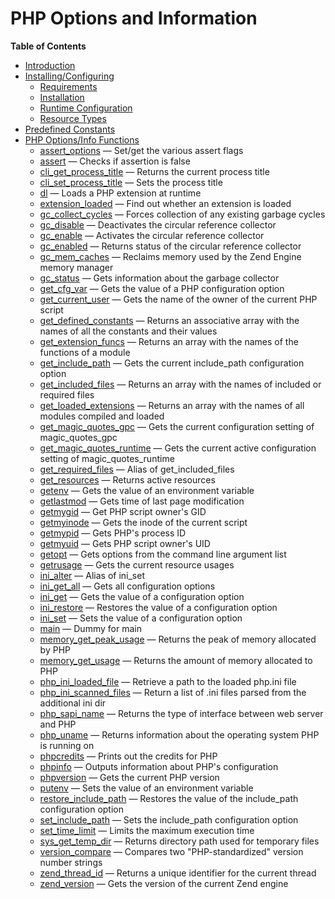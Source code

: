 PHP Options and Information
===========================

**Table of Contents**

-   [Introduction](/intro/info.html)
-   [Installing/Configuring](/info/setup.html)
    -   [Requirements](/info/setup.html#Requirements)
    -   [Installation](/info/setup.html#Installation)
    -   [Runtime
        Configuration](/info/setup.html#Runtime%20Configuration)
    -   [Resource Types](/info/setup.html#Resource%20Types)
-   [Predefined Constants](/info/constants.html)
-   [PHP Options/Info Functions](/ref/info.html)
    -   [assert\_options](/ref/info.html#assert_options) — Set/get the
        various assert flags
    -   [assert](/ref/info.html#assert) — Checks if assertion is false
    -   [cli\_get\_process\_title](/ref/info.html#cli_get_process_title)
        — Returns the current process title
    -   [cli\_set\_process\_title](/ref/info.html#cli_set_process_title)
        — Sets the process title
    -   [dl](/ref/info.html#dl) — Loads a PHP extension at runtime
    -   [extension\_loaded](/ref/info.html#extension_loaded) — Find out
        whether an extension is loaded
    -   [gc\_collect\_cycles](/ref/info.html#gc_collect_cycles) — Forces
        collection of any existing garbage cycles
    -   [gc\_disable](/ref/info.html#gc_disable) — Deactivates the
        circular reference collector
    -   [gc\_enable](/ref/info.html#gc_enable) — Activates the circular
        reference collector
    -   [gc\_enabled](/ref/info.html#gc_enabled) — Returns status of the
        circular reference collector
    -   [gc\_mem\_caches](/ref/info.html#gc_mem_caches) — Reclaims
        memory used by the Zend Engine memory manager
    -   [gc\_status](/ref/info.html#gc_status) — Gets information about
        the garbage collector
    -   [get\_cfg\_var](/ref/info.html#get_cfg_var) — Gets the value of
        a PHP configuration option
    -   [get\_current\_user](/ref/info.html#get_current_user) — Gets the
        name of the owner of the current PHP script
    -   [get\_defined\_constants](/ref/info.html#get_defined_constants)
        — Returns an associative array with the names of all the
        constants and their values
    -   [get\_extension\_funcs](/ref/info.html#get_extension_funcs) —
        Returns an array with the names of the functions of a module
    -   [get\_include\_path](/ref/info.html#get_include_path) — Gets the
        current include\_path configuration option
    -   [get\_included\_files](/ref/info.html#get_included_files) —
        Returns an array with the names of included or required files
    -   [get\_loaded\_extensions](/ref/info.html#get_loaded_extensions)
        — Returns an array with the names of all modules compiled and
        loaded
    -   [get\_magic\_quotes\_gpc](/ref/info.html#get_magic_quotes_gpc) —
        Gets the current configuration setting of magic\_quotes\_gpc
    -   [get\_magic\_quotes\_runtime](/ref/info.html#get_magic_quotes_runtime)
        — Gets the current active configuration setting of
        magic\_quotes\_runtime
    -   [get\_required\_files](/ref/info.html#get_required_files) —
        Alias of get\_included\_files
    -   [get\_resources](/ref/info.html#get_resources) — Returns active
        resources
    -   [getenv](/ref/info.html#getenv) — Gets the value of an
        environment variable
    -   [getlastmod](/ref/info.html#getlastmod) — Gets time of last page
        modification
    -   [getmygid](/ref/info.html#getmygid) — Get PHP script owner's GID
    -   [getmyinode](/ref/info.html#getmyinode) — Gets the inode of the
        current script
    -   [getmypid](/ref/info.html#getmypid) — Gets PHP's process ID
    -   [getmyuid](/ref/info.html#getmyuid) — Gets PHP script owner's
        UID
    -   [getopt](/ref/info.html#getopt) — Gets options from the command
        line argument list
    -   [getrusage](/ref/info.html#getrusage) — Gets the current
        resource usages
    -   [ini\_alter](/ref/info.html#ini_alter) — Alias of ini\_set
    -   [ini\_get\_all](/ref/info.html#ini_get_all) — Gets all
        configuration options
    -   [ini\_get](/ref/info.html#ini_get) — Gets the value of a
        configuration option
    -   [ini\_restore](/ref/info.html#ini_restore) — Restores the value
        of a configuration option
    -   [ini\_set](/ref/info.html#ini_set) — Sets the value of a
        configuration option
    -   [main](/ref/info.html#main) — Dummy for main
    -   [memory\_get\_peak\_usage](/ref/info.html#memory_get_peak_usage)
        — Returns the peak of memory allocated by PHP
    -   [memory\_get\_usage](/ref/info.html#memory_get_usage) — Returns
        the amount of memory allocated to PHP
    -   [php\_ini\_loaded\_file](/ref/info.html#php_ini_loaded_file) —
        Retrieve a path to the loaded php.ini file
    -   [php\_ini\_scanned\_files](/ref/info.html#php_ini_scanned_files)
        — Return a list of .ini files parsed from the additional ini dir
    -   [php\_sapi\_name](/ref/info.html#php_sapi_name) — Returns the
        type of interface between web server and PHP
    -   [php\_uname](/ref/info.html#php_uname) — Returns information
        about the operating system PHP is running on
    -   [phpcredits](/ref/info.html#phpcredits) — Prints out the credits
        for PHP
    -   [phpinfo](/ref/info.html#phpinfo) — Outputs information about
        PHP's configuration
    -   [phpversion](/ref/info.html#phpversion) — Gets the current PHP
        version
    -   [putenv](/ref/info.html#putenv) — Sets the value of an
        environment variable
    -   [restore\_include\_path](/ref/info.html#restore_include_path) —
        Restores the value of the include\_path configuration option
    -   [set\_include\_path](/ref/info.html#set_include_path) — Sets the
        include\_path configuration option
    -   [set\_time\_limit](/ref/info.html#set_time_limit) — Limits the
        maximum execution time
    -   [sys\_get\_temp\_dir](/ref/info.html#sys_get_temp_dir) — Returns
        directory path used for temporary files
    -   [version\_compare](/ref/info.html#version_compare) — Compares
        two "PHP-standardized" version number strings
    -   [zend\_thread\_id](/ref/info.html#zend_thread_id) — Returns a
        unique identifier for the current thread
    -   [zend\_version](/ref/info.html#zend_version) — Gets the version
        of the current Zend engine
